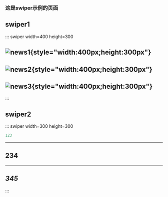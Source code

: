 ### 这是swiper示例的页面

## swiper1

::: swiper width=400 height=300

![news1](img/news1.png){style="width:400px;height:300px"}
---
![news2](img/news2.png){style="width:400px;height:300px"}
---
![news3](img/news3.png){style="width:400px;height:300px"}
---

:::

## swiper2

::: swiper  width=300 height=300

``` js
123
```
---
## 234
---
*345*
---

:::

